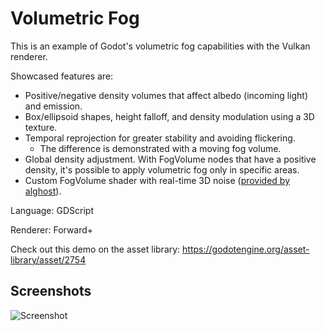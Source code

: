 # Volumetric Fog

This is an example of Godot's volumetric fog capabilities with the Vulkan renderer.

Showcased features are:

- Positive/negative density volumes that affect albedo (incoming light) and emission.
- Box/ellipsoid shapes, height falloff, and density modulation using a 3D texture.
- Temporal reprojection for greater stability and avoiding flickering.
  - The difference is demonstrated with a moving fog volume.
- Global density adjustment. With FogVolume nodes that have a positive density,
  it's possible to apply volumetric fog only in specific areas.
- Custom FogVolume shader with real-time 3D noise
  ([provided by alghost](https://godotshaders.com/shader/moving-gradient-noise-fog-mist-for-godot-4/)).

Language: GDScript

Renderer: Forward+

Check out this demo on the asset library: https://godotengine.org/asset-library/asset/2754

## Screenshots

![Screenshot](screenshots/volumetric_fog.webp)
